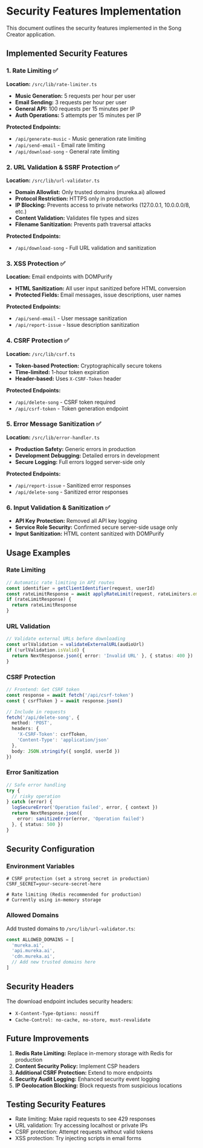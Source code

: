 # Security Features Implementation

This document outlines the security features implemented in the Song Creator application.

## Implemented Security Features

### 1. Rate Limiting ✅
**Location:** `/src/lib/rate-limiter.ts`

- **Music Generation:** 5 requests per hour per user
- **Email Sending:** 3 requests per hour per user  
- **General API:** 100 requests per 15 minutes per IP
- **Auth Operations:** 5 attempts per 15 minutes per IP

**Protected Endpoints:**
- `/api/generate-music` - Music generation rate limiting
- `/api/send-email` - Email rate limiting
- `/api/download-song` - General rate limiting

### 2. URL Validation & SSRF Protection ✅
**Location:** `/src/lib/url-validator.ts`

- **Domain Allowlist:** Only trusted domains (mureka.ai) allowed
- **Protocol Restriction:** HTTPS only in production
- **IP Blocking:** Prevents access to private networks (127.0.0.1, 10.0.0.0/8, etc.)
- **Content Validation:** Validates file types and sizes
- **Filename Sanitization:** Prevents path traversal attacks

**Protected Endpoints:**
- `/api/download-song` - Full URL validation and sanitization

### 3. XSS Protection ✅
**Location:** Email endpoints with DOMPurify

- **HTML Sanitization:** All user input sanitized before HTML conversion
- **Protected Fields:** Email messages, issue descriptions, user names

**Protected Endpoints:**
- `/api/send-email` - User message sanitization
- `/api/report-issue` - Issue description sanitization

### 4. CSRF Protection ✅
**Location:** `/src/lib/csrf.ts`

- **Token-based Protection:** Cryptographically secure tokens
- **Time-limited:** 1-hour token expiration
- **Header-based:** Uses `X-CSRF-Token` header

**Protected Endpoints:**
- `/api/delete-song` - CSRF token required
- `/api/csrf-token` - Token generation endpoint

### 5. Error Message Sanitization ✅
**Location:** `/src/lib/error-handler.ts`

- **Production Safety:** Generic errors in production
- **Development Debugging:** Detailed errors in development  
- **Secure Logging:** Full errors logged server-side only

**Protected Endpoints:**
- `/api/report-issue` - Sanitized error responses
- `/api/delete-song` - Sanitized error responses

### 6. Input Validation & Sanitization ✅
- **API Key Protection:** Removed all API key logging
- **Service Role Security:** Confirmed secure server-side usage only
- **Input Sanitization:** HTML content sanitized with DOMPurify

## Usage Examples

### Rate Limiting
```typescript
// Automatic rate limiting in API routes
const identifier = getClientIdentifier(request, userId)
const rateLimitResponse = await applyRateLimit(request, rateLimiters.email, identifier)
if (rateLimitResponse) {
  return rateLimitResponse
}
```

### URL Validation
```typescript
// Validate external URLs before downloading
const urlValidation = validateExternalURL(audioUrl)
if (!urlValidation.isValid) {
  return NextResponse.json({ error: 'Invalid URL' }, { status: 400 })
}
```

### CSRF Protection
```typescript
// Frontend: Get CSRF token
const response = await fetch('/api/csrf-token')
const { csrfToken } = await response.json()

// Include in requests
fetch('/api/delete-song', {
  method: 'POST',
  headers: {
    'X-CSRF-Token': csrfToken,
    'Content-Type': 'application/json'
  },
  body: JSON.stringify({ songId, userId })
})
```

### Error Sanitization
```typescript
// Safe error handling
try {
  // risky operation
} catch (error) {
  logSecureError('Operation failed', error, { context })
  return NextResponse.json({ 
    error: sanitizeError(error, 'Operation failed') 
  }, { status: 500 })
}
```

## Security Configuration

### Environment Variables
```env
# CSRF protection (set a strong secret in production)
CSRF_SECRET=your-secure-secret-here

# Rate limiting (Redis recommended for production)
# Currently using in-memory storage
```

### Allowed Domains
Add trusted domains to `/src/lib/url-validator.ts`:
```typescript
const ALLOWED_DOMAINS = [
  'mureka.ai',
  'api.mureka.ai',
  'cdn.mureka.ai',
  // Add new trusted domains here
]
```

## Security Headers
The download endpoint includes security headers:
- `X-Content-Type-Options: nosniff`
- `Cache-Control: no-cache, no-store, must-revalidate`

## Future Improvements
1. **Redis Rate Limiting:** Replace in-memory storage with Redis for production
2. **Content Security Policy:** Implement CSP headers
3. **Additional CSRF Protection:** Extend to more endpoints
4. **Security Audit Logging:** Enhanced security event logging
5. **IP Geolocation Blocking:** Block requests from suspicious locations

## Testing Security Features
- Rate limiting: Make rapid requests to see 429 responses
- URL validation: Try accessing localhost or private IPs
- CSRF protection: Attempt requests without valid tokens
- XSS protection: Try injecting scripts in email forms